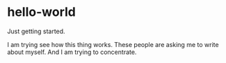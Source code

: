 # hello-world
Just getting started. 

I am trying see how this thing works. 
These people are asking me to write about myself.
And I am trying to concentrate.

